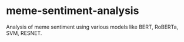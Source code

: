 # meme-sentiment-analysis
Analysis of meme sentiment using various models like BERT, RoBERTa, SVM, RESNET.
